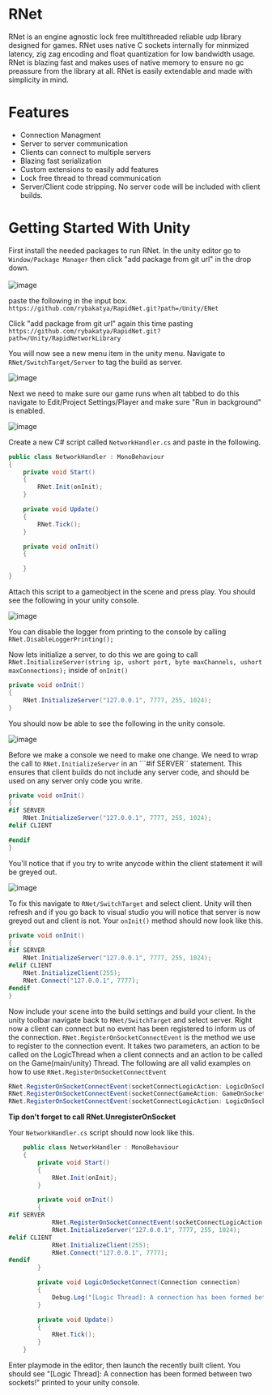 # RNet

RNet is an engine agnostic lock free multithreaded reliable udp library designed for games. RNet uses native C sockets internally for minmized latency, zig zag encoding and float quantization for low bandwidth usage. RNet is blazing fast and makes uses of native memory to ensure no gc preassure from the library at all. RNet is easily extendable and made with simplicity in mind. 

# Features
* Connection Managment
* Server to server communication
* Clients can connect to multiple servers
* Blazing fast serialization
* Custom extensions to easily add features
* Lock free thread to thread communication
* Server/Client code stripping. No server code will be included with client builds.


# Getting Started With Unity
First install the needed packages to run RNet. In the unity editor go to ```Window/Package Manager``` then click "add package from git url" in the drop down.\
\
![image](https://github.com/user-attachments/assets/aa8f8637-f77f-480e-a9d4-137ed93d5e50)



paste the following in the input box. ```https://github.com/rybakatya/RapidNet.git?path=/Unity/ENet```

Click "add package from git url" again this time pasting ```https://github.com/rybakatya/RapidNet.git?path=/Unity/RapidNetworkLibrary```

You will now see a new menu item in the unity menu. Navigate to ```RNet/SwitchTarget/Server``` to tag the build as server.


![image](https://github.com/user-attachments/assets/d1af4aa8-9cfd-409f-84f9-ccf734510c2b)


Next we need to make sure our game runs when alt tabbed to do this navigate to Edit/Project Settings/Player and make sure "Run in background" is enabled.



![image](https://github.com/user-attachments/assets/ed37c7b6-c183-4b8c-8970-97b1a836b0cd)


Create a new C# script called ```NetworkHandler.cs``` and paste in the following.

```csharp
public class NetworkHandler : MonoBehaviour
{
    private void Start()
    {
        RNet.Init(onInit);
    }

    private void Update()
    {
        RNet.Tick();
    }

    private void onInit()
    {

    }
}
```

Attach this script to a gameobject in the scene and press play. You should see the following in your unity console.

![image](https://github.com/user-attachments/assets/7061e557-f3c6-4cdb-bd4d-33585c212abc)


You can disable the logger from printing to the console by calling ```RNet.DisableLoggerPrinting();``` 


Now lets initialize a server, to do this we are going to call ```RNet.InitializeServer(string ip, ushort port, byte maxChannels, ushort maxConnections);``` inside of ```onInit()```

```csharp
private void onInit()
{
    RNet.InitializeServer("127.0.0.1", 7777, 255, 1024);
}
```

You should now be able to see the following in the unity console.


![image](https://github.com/user-attachments/assets/d8fcab26-48ab-45da-b3e7-6fd8c2ee309b)


Before we make a console we need to make one change. We need to wrap the call to ```RNet.InitializeServer``` in an ```#if SERVER`` statement. This ensures that client builds do not include any server code, and should be used on any server only code you write.

```csharp
private void onInit()
{
#if SERVER
    RNet.InitializeServer("127.0.0.1", 7777, 255, 1024);
#elif CLIENT

#endif
}
```

You'll notice that if you try to write anycode within the client statement it will be greyed out.

![image](https://github.com/user-attachments/assets/e4fb3f2c-59ee-4d3c-a154-98b3a4d4ff4d)

To fix this navigate to ```RNet/SwitchTarget``` and select client. Unity will then refresh and if you go back to visual studio you will notice that server is now greyed out and client is not. Your ```onInit()``` method should now look like this. 

```csharp
private void onInit()
{
#if SERVER
    RNet.InitializeServer("127.0.0.1", 7777, 255, 1024);
#elif CLIENT
    RNet.InitializeClient(255);
    RNet.Connect("127.0.0.1", 7777);
#endif
}
```

Now include your scene into the build settings and build your client. In the unity toolbar navigate back to ```RNet/SwitchTarget``` and select server. Right now a client can connect but no event has been registered to inform us of the connection. ```RNet.RegisterOnSocketConnectEvent``` is the method we use to register to the connection event. It takes two parameters, an action to be called on the LogicThread when a client connects and an action to be called on the Game(main/unity) Thread. The following are all valid examples on how to use ```RNet.RegisterOnSocketConnectEvent```

```csharp
RNet.RegisterOnSocketConnectEvent(socketConnectLogicAction: LogicOnSocketConnect);
RNet.RegisterOnSocketConnectEvent(socketConnectGameAction: GameOnSocketConnect);
RNet.RegisterOnSocketConnectEvent(socketConnectLogicAction: LogicOnSocketConnect, socketConnectGameAction: GameOnSocketConnect);
```
**Tip don't forget to call RNet.UnregisterOnSocket**

Your ```NetworkHandler.cs``` script should now look like this.

```csharp
    public class NetworkHandler : MonoBehaviour
    {
        private void Start()
        {
            RNet.Init(onInit);
        }

        private void onInit()
        {
#if SERVER
            RNet.RegisterOnSocketConnectEvent(socketConnectLogicAction: LogicOnSocketConnect);          
            RNet.InitializeServer("127.0.0.1", 7777, 255, 1024);
#elif CLIENT
            RNet.InitializeClient(255);
            RNet.Connect("127.0.0.1", 7777);
#endif
        }

        private void LogicOnSocketConnect(Connection connection)
        {
            Debug.Log("[Logic Thread]: A connection has been formed between two sockets!");
        }

        private void Update()
        {
            RNet.Tick();
        }
    }
```

Enter playmode in the editor, then launch the recently built client. You should see "[Logic Thread]: A connection has been formed between two sockets!" printed to your unity console.

